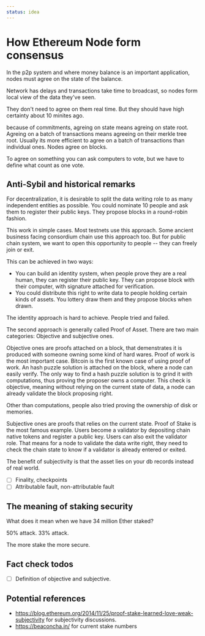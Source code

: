```yaml
---
status: idea
---
```


# How Ethereum Node form consensus

In the p2p system and where money balance is an important application, nodes must agree on the state of the balance. 

Network has delays and transactions take time to broadcast, so nodes form local view of the data they've seen.

They don't need to agree on them real time. But they should have high certainty about 10 minites ago.

because of commitments, agreing on state means agreing on state root. Agreing on a batch of transactions means agreeing on their merkle tree root. Usually its more efficient to agree on a batch of transactions than individual ones. Nodes agree on blocks.

To agree on something you can ask computers to vote, but we have to define what count as one vote. 

## Anti-Sybil and historical remarks

For decentralization, it is desirable to split the data writing role to as many independent entities as possible. You could nominate 10 people and ask them to register their public keys. They propose blocks in a round-robin fashion.

This work in simple cases. Most testnets use this approach. Some ancient business facing consordium chain use this approach too. But for public chain system, we want to open this opportunity to people -- they can freely join or exit.

This can be achieved in two ways:

- You can build an identity system, when people prove they are a real human, they can register their public key. They can propose block with their computer, with signature attached for verification.
- You could distribute this right to write data to people holding certain kinds of assets. You lottery draw them and they propose blocks when drawn.

The identity approach is hard to achieve. People tried and failed.

The second approach is generally called Proof of Asset. There are two main categories: Objective and subjective ones.

Objective ones are proofs attached on a block, that demenstrates it is produced with someone owning some kind of hard wares. Proof of work is the most important case. Bitcoin is the first known case of using proof of work. An hash puzzle solution is attached on the block, where a node can easily verify. The only way to find a hash puzzle solution is to grind it with computations, thus proving the proposer owns a computer. This check is objective, meaning without relying on the current state of data, a node can already validate the block proposing right.

Other than computations, people also tried proving the ownership of disk or memories.

Subjective ones are proofs that relies on the current state. Proof of Stake is the most famous example. Users become a validator by depositing chain native tokens and register a public key. Users can also exit the validator role. That means for a node to validate the data write right, they need to check the chain state to know if a validator is already entered or exited.

The benefit of subjectivity is that the asset lies on your db records instead of real world. 

- [ ] Finality, checkpoints
- [ ] Attributable fault, non-attributable fault

## The meaning of staking security

What does it mean when we have 34 million Ether staked?

50% attack. 33% attack.

The more stake the more secure.




## Fact check todos

- [ ] Definition of objective and subjective. 


## Potential references

- https://blog.ethereum.org/2014/11/25/proof-stake-learned-love-weak-subjectivity for subjectivity discussions.
- https://beaconcha.in/ for current stake numbers
